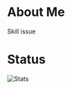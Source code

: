 # About Me

Skill issue

# Status

![Stats](https://github-readme-stats.vercel.app/api?username=monesuper&show_icons=true&theme=radical)
